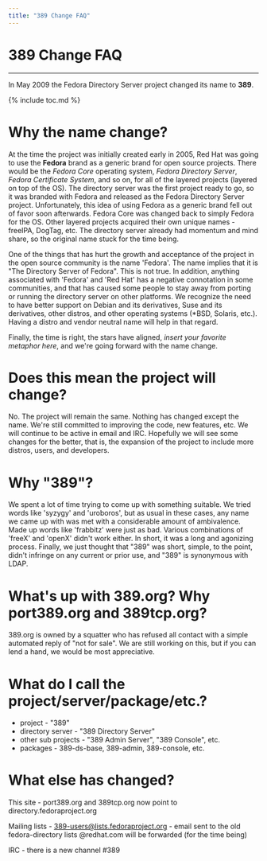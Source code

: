 ```yaml
---
title: "389 Change FAQ"
---
```


# 389 Change FAQ
----------------

In May 2009 the Fedora Directory Server project changed its name to **389**.

{% include toc.md %}

Why the name change?
====================

At the time the project was initially created early in 2005, Red Hat was going to use the **Fedora** brand as a generic brand for open source projects. There would be the *Fedora Core* operating system, *Fedora Directory Server*, *Fedora Certificate System*, and so on, for all of the layered projects (layered on top of the OS). The directory server was the first project ready to go, so it was branded with Fedora and released as the Fedora Directory Server project. Unfortunately, this idea of using Fedora as a generic brand fell out of favor soon afterwards. Fedora Core was changed back to simply Fedora for the OS. Other layered projects acquired their own unique names - freeIPA, DogTag, etc. The directory server already had momentum and mind share, so the original name stuck for the time being.

One of the things that has hurt the growth and acceptance of the project in the open source community is the name 'Fedora'. The name implies that it is "The Directory Server of Fedora". This is not true. In addition, anything associated with 'Fedora' and 'Red Hat' has a negative connotation in some communities, and that has caused some people to stay away from porting or running the directory server on other platforms. We recognize the need to have better support on Debian and its derivatives, Suse and its derivatives, other distros, and other operating systems (*BSD, Solaris, etc.). Having a distro and vendor neutral name will help in that regard.

Finally, the time is right, the stars have aligned, _insert your favorite metaphor here_, and we're going forward with the name change.

Does this mean the project will change?
=======================================

No. The project will remain the same. Nothing has changed except the name. We're still committed to improving the code, new features, etc. We will continue to be active in email and IRC. Hopefully we will see some changes for the better, that is, the expansion of the project to include more distros, users, and developers.

Why "389"?
==========

We spent a lot of time trying to come up with something suitable. We tried words like 'syzygy' and 'uroboros', but as usual in these cases, any name we came up with was met with a considerable amount of ambivalence. Made up words like 'frabbitz' were just as bad. Various combinations of 'freeX' and 'openX' didn't work either. In short, it was a long and agonizing process. Finally, we just thought that "389" was short, simple, to the point, didn't infringe on any current or prior use, and "389" is synonymous with LDAP.

What's up with 389.org? Why port389.org and 389tcp.org?
=======================================================

389.org is owned by a squatter who has refused all contact with a simple automated reply of "not for sale". We are still working on this, but if you can lend a hand, we would be most appreciative.

What do I call the project/server/package/etc.?
===============================================

-   project - "389"
-   directory server - "389 Directory Server"
-   other sub projects - "389 Admin Server", "389 Console", etc.
-   packages - 389-ds-base, 389-admin, 389-console, etc.

What else has changed?
======================

This site - port389.org and 389tcp.org now point to directory.fedoraproject.org

Mailing lists - 389-users@lists.fedoraproject.org - email sent to the old fedora-directory lists @redhat.com will be forwarded (for the time being)

IRC - there is a new channel #389
